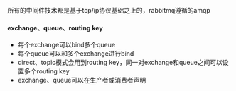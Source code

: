 所有的中间件技术都是基于tcp/ip协议基础之上的，rabbitmq遵循的amqp

#### exchange、queue、routing key
- 每个exchange可以bind多个queue
- 每个queue可以和多个exchange进行bind
- direct、topic模式会用到routing key，同一对exchange和queue之间可以设置多个routing key
- exchange、queue可以在生产者或消费者声明


